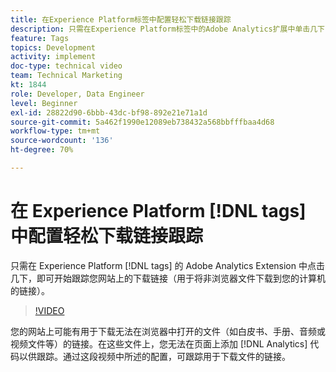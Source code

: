 ```yaml
---
title: 在Experience Platform标签中配置轻松下载链接跟踪
description: 只需在Experience Platform标签中的Adobe Analytics扩展中单击几下，即可开始跟踪您网站上的下载链接（将非浏览器文件下载到计算机的链接）。
feature: Tags
topics: Development
activity: implement
doc-type: technical video
team: Technical Marketing
kt: 1844
role: Developer, Data Engineer
level: Beginner
exl-id: 28822d90-6bbb-43dc-bf98-892e21e71a1d
source-git-commit: 5a462f1990e12089eb738432a568bbfffbaa4d68
workflow-type: tm+mt
source-wordcount: '136'
ht-degree: 70%

---
```


# 在 Experience Platform [!DNL tags] 中配置轻松下载链接跟踪

只需在 Experience Platform [!DNL tags] 的 Adobe Analytics Extension 中点击几下，即可开始跟踪您网站上的下载链接（用于将非浏览器文件下载到您的计算机的链接）。

>[!VIDEO](https://video.tv.adobe.com/v/25762/?quality=12&learn=on)

您的网站上可能有用于下载无法在浏览器中打开的文件（如白皮书、手册、音频或视频文件等）的链接。在这些文件上，您无法在页面上添加 [!DNL Analytics] 代码以供跟踪。通过这段视频中所述的配置，可跟踪用于下载文件的链接。
